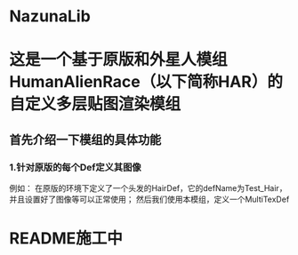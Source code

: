 # NazunaLib
# 这是一个基于原版和外星人模组HumanAlienRace（以下简称HAR）的自定义多层贴图渲染模组

## 首先介绍一下模组的具体功能
### 1.针对原版的每个Def定义其图像
例如：
  在原版的环境下定义了一个头发的HairDef，它的defName为Test_Hair，并且设置好了图像等可以正常使用；
  然后我们使用本模组，定义一个MultiTexDef



# README施工中
